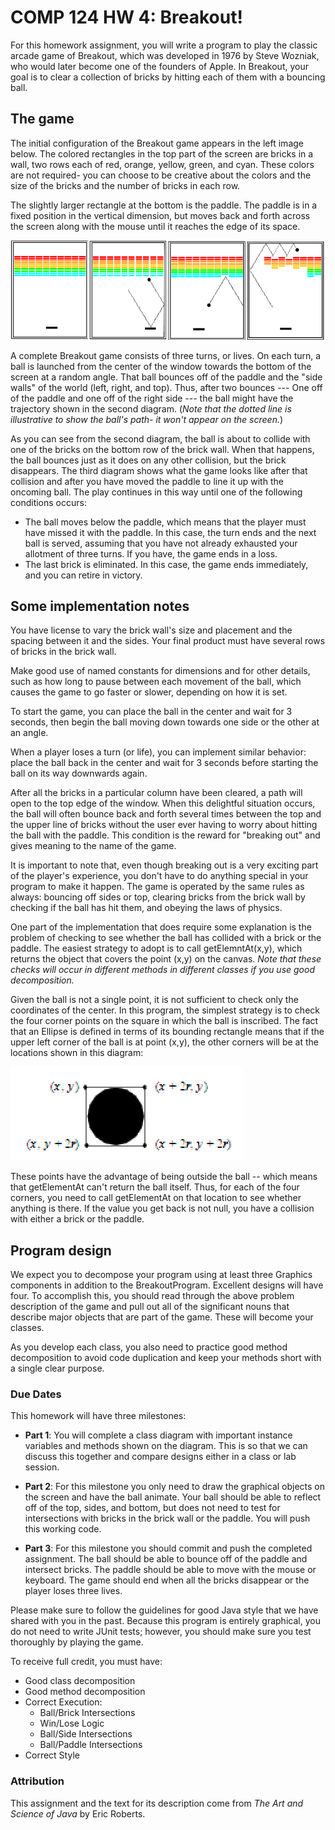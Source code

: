 
COMP 124 HW 4:  Breakout!
==========================

For this homework assignment, you will write a program to play the classic arcade game of Breakout, which
was developed in 1976 by Steve Wozniak, who would later become one of the founders 
of Apple. In Breakout, your goal is to clear a collection of bricks by hitting each of them with 
a bouncing ball.

## The game 

The initial configuration of the Breakout game appears in the left image below. The colored 
rectangles in the top part of the screen are bricks in a wall, two rows each of red, orange, yellow, green, and cyan.
These colors are not required- you can choose to be creative about the colors and the size of the bricks
and the number of bricks in each row.

The slightly larger rectangle at the bottom is the paddle. The paddle is in a fixed position in the vertical 
dimension, but moves back and forth across the screen along with the mouse until it 
reaches the edge of its space.

![Example of breakout game](./diagram.png)

A complete Breakout game consists of three turns, or lives. On each turn, a ball is launched from the center 
of the window towards the bottom of the screen at a random angle. That ball bounces off of the paddle and the "side walls" 
of the world (left, right, and top). Thus, after two bounces --- One off of the paddle and one off of the right side --- the ball 
might have the trajectory shown in the second diagram. (*Note that the dotted line is illustrative to show the 
ball's path- it won't appear on the screen.*)

As you can see from the second diagram, the ball is about to collide with one of the bricks on the bottom row
of the brick wall. 
When that happens, the ball 
bounces just as it does on any other collision, but the brick disappears. The third diagram shows what the game 
looks like after that collision and after you have moved the paddle to line it up with the 
oncoming ball. The play continues in this way until one of the following conditions occurs:

- The ball moves below the paddle, which means that the player must have missed it with the paddle. In this case, 
the turn ends and the next ball is served, assuming that you have not already exhausted your allotment of
three turns. If you have, the game ends in a loss.
- The last brick is eliminated. In this case, the game ends immediately, and you can retire in victory.

## Some implementation notes

You have license to vary the brick wall's size and placement and the spacing between it and the sides.
Your final product must have several rows of bricks in the brick wall.

Make good use of named constants for dimensions and for other details, such as how long to pause between each movement
of the ball, which causes the game to go faster or slower, depending on how it is set.

To start the game, you can place the ball in the center and wait for 3 seconds, then begin the ball moving down 
towards one side or the other at an angle.

When a player loses a turn (or life), you can implement similar behavior: place the ball back in the center and wait 
for 3 seconds before starting the ball on its way downwards again.

After all the bricks in a particular column have been cleared, a path will open to the top edge of the window. When this 
delightful situation occurs, the ball will often bounce back and forth several times between the top and the upper 
line of bricks without the user ever having to worry about hitting the ball with the paddle. This condition is the 
reward for "breaking out" and gives meaning to the name of the game.

It is important to note that, even though breaking out is a very exciting part of the player's experience,
you don't have to do anything special in your program to make it happen. The game is operated by the same rules as always:
bouncing off sides or top, clearing bricks from the brick wall by checking if the ball has hit them, and obeying the laws of physics.

One part of the implementation that does require some explanation is the problem of checking to see 
whether the ball has collided with a brick or the paddle. The easiest strategy to adopt 
is to call getElemntAt(x,y), which returns the object that covers the point (x,y) on the canvas. *Note that these checks
will occur in different methods in different classes if you use good decomposition.*

Given the ball is not a single point, it is not sufficient to check only the coordinates of the center. In this program, 
the simplest strategy is to check the four corner points on the square in which the ball is inscribed. The fact that an Ellipse
is defined in terms of its bounding rectangle means that if the upper left corner of the ball is at point (x,y), the other corners will be at the locations
shown in this diagram:

![Diagram of ball corner positions](./corners.png)

These points have the advantage of being outside the ball -- which means that getElementAt can't return the ball itself. Thus,
for each of the four corners, you need to call getElementAt on that location to see whether anything is there. If the value you get back 
is not null, you have a collision with either a brick or the paddle. 

## Program design

We expect you to decompose your program using at least three Graphics components in addition to the BreakoutProgram. 
Excellent designs will have four.
To accomplish this, you should read through the above problem description of the game and pull out all of the significant 
nouns that describe major objects that are part of the game. These will become your classes.

As you develop each class, you also need to practice good method decomposition to avoid code duplication and keep your 
methods short with a single clear purpose.

### Due Dates
This homework will have three milestones:

* **Part 1**: You will complete a class diagram with important instance variables and methods shown on the diagram.
This is so that we can discuss this together and compare designs either in a class or lab session.

* **Part 2**: For this milestone you only need to draw the graphical objects on the screen and have the ball animate. 
Your ball should be able to reflect off of the top, sides, and bottom, but does not need to test for intersections with 
bricks in the brick wall 
or the paddle. You will push this working code.

* **Part 3**: For this milestone you should commit and push the completed assignment. The ball should be able to bounce 
off of the paddle and intersect bricks. The paddle should be able to move with the mouse or keyboard. 
The game should end when all the bricks disappear or the player loses three lives. 

Please make sure to follow the guidelines for good Java style that we have shared with you in the past. 
Because this program is entirely graphical, you do not need to write JUnit tests; however, you should make 
sure you test thoroughly by playing the game.

To receive full credit, you must have:
* Good class decomposition
* Good method decomposition
* Correct Execution:
  * Ball/Brick Intersections
  * Win/Lose Logic
  * Ball/Side Intersections
  * Ball/Paddle Intersections
* Correct Style

### Attribution
This assignment and the text for its description come from *The Art and Science of Java* by Eric Roberts.

